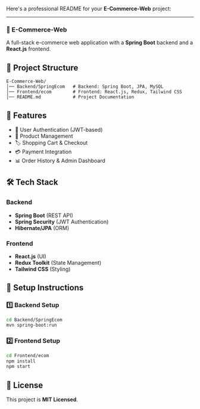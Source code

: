 Here's a professional README for your **E-Commerce-Web** project:  

---

### 📌 E-Commerce-Web  
A full-stack e-commerce web application with a **Spring Boot** backend and a **React.js** frontend.

## 📂 Project Structure  
```
E-Commerce-Web/
│── Backend/SpringEcom   # Backend: Spring Boot, JPA, MySQL
│── Frontend/ecom        # Frontend: React.js, Redux, Tailwind CSS
│── README.md            # Project Documentation
```

## 🚀 Features  
- 🔐 User Authentication (JWT-based)  
- 🛒 Product Management  
- 🏷️ Shopping Cart & Checkout  
- 💳 Payment Integration  
- 📊 Order History & Admin Dashboard  

## 🛠️ Tech Stack  
### **Backend**  
- **Spring Boot** (REST API)  
- **Spring Security** (JWT Authentication)  
- **Hibernate/JPA** (ORM)   

### **Frontend**  
- **React.js** (UI)  
- **Redux Toolkit** (State Management)  
- **Tailwind CSS** (Styling)  

## 🚀 Setup Instructions  

### **1️⃣ Backend Setup**  
```sh
cd Backend/SpringEcom
mvn spring-boot:run
```

### **2️⃣ Frontend Setup**  
```sh
cd Frontend/ecom
npm install
npm start
```
 

## 📜 License  
This project is **MIT Licensed**.  
